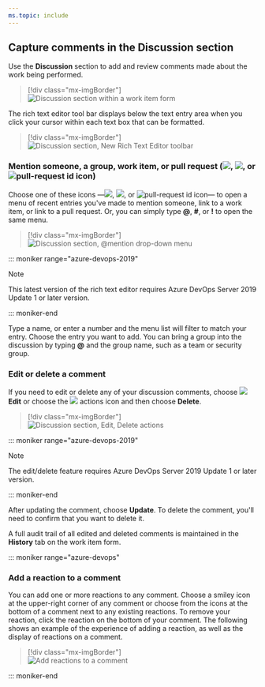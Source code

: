 ```yaml
---
ms.topic: include
---
```


## Capture comments in the Discussion section

Use the **Discussion** section to add and review comments made about the work being performed.

> [!div class="mx-imgBorder"]  
> ![Discussion section within a work item form](/azure/devops/boards/backlogs/media/discussion-section.png)

The rich text editor tool bar displays below the text entry area when you click your cursor within each text box that can be formatted.

> [!div class="mx-imgBorder"]  
> ![Discussion section, New Rich Text Editor toolbar](/azure/devops/boards/queries/media/share-plans/discussion-rich-text-editor-toolbar.png)

### Mention someone, a group, work item, or pull request (![ ](/azure/devops/media/icons/at-mention.png), ![ ](/azure/devops/media/icons/work-id.png), or ![pull-request id icon](/azure/devops/media/icons/pr-id.png))

Choose one of these icons &mdash;![ ](/azure/devops/media/icons/at-mention.png), ![ ](/azure/devops/media/icons/work-id.png), or ![pull-request id icon](/azure/devops/media/icons/pr-id.png)&mdash; to open a menu of recent entries you've made to mention someone, link to a work item, or link to a pull request. Or, you can simply type <strong>@</strong>, <strong>#</strong>, or <strong>!</strong> to open the same menu.

> [!div class="mx-imgBorder"]  
> ![Discussion section, @mention drop-down menu](/azure/devops/boards/media/discussion-at-mention.png)

::: moniker range="azure-devops-2019"

> [!NOTE]  
> This latest version of the rich text editor requires Azure DevOps Server 2019 Update 1 or later version.

::: moniker-end

Type a name, or enter a number and the menu list will filter to match your entry. Choose the entry you want to add. You can bring a group into the discussion by typing **@** and the group name, such as a team or security group.

### Edit or delete a comment

If you need to edit or delete any of your discussion comments, choose ![ ](/azure/devops/media/icons/edit.png) <strong>Edit</strong> or choose the ![ ](/azure/devops/media/icons/actions-icon.png) actions icon and then choose <strong>Delete</strong>.

> [!div class="mx-imgBorder"]  
> ![Discussion section, Edit, Delete actions](/azure/devops/boards/media/discussion-edit-delete.png)

::: moniker range="azure-devops-2019"

> [!NOTE]  
> The edit/delete feature requires Azure DevOps Server 2019 Update 1 or later version.

::: moniker-end

After updating the comment, choose <strong>Update</strong>. To delete the comment, you'll need to confirm that you want to delete it.

A full audit trail of all edited and deleted comments is maintained in the <strong>History</strong> tab on the work item form.

::: moniker range="azure-devops"

### Add a reaction to a comment

You can add one or more reactions to any comment. Choose a smiley icon at the upper-right corner of any comment or choose from the icons at the bottom of a comment next to any existing reactions. To remove your reaction, click the reaction on the bottom of your comment. The following shows an example of the experience of adding a reaction, as well as the display of reactions on a comment.

> [!div class="mx-imgBorder"]  
> ![Add reactions to a comment](/azure/devops/release-notes/2019/media/156_09.png)

::: moniker-end
